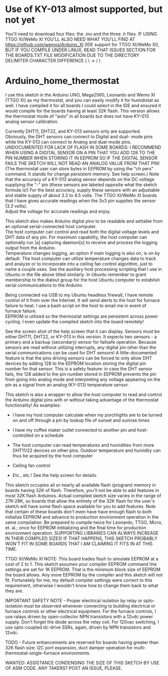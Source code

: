 # Use of KY-013 almost supported, but not yet

You'll need to download four files: the .ino and the three .h files.  IF USING TTGO XI/WeMo XI YOU'LL ALSO NEED WHAT YOU'LL 
FIND AT   https://github.com/wemos/Arduino_XI  (IDE support for TTGO XI/WeMo XI), BUT IF YOU COMPILE UNDER LINUX, READ THAT 
ISSUES SECTION FOR THE BOARDS.TXT FILE MODIFICATION DUE TO THE DIRECTORY DELIMITER CHARACTER DIFFERENCE ( \ -> / ) 
# Arduino_home_thermostat
I use this sketch in the Arduino UNO, Mega2560, Leonardo and Wemo XI (TTGO XI) as my thermostat, and you can easily modify 
it for humidistat as well.  I have compiled it for all boards I could select in the IDE and ensured it would compile for 
the boards having at least 32K flash.  This version allows the thermostat mode of "auto" in all boards but does not have 
KY-013 analog sensor calibration.

Currently DHT11, DHT22, and KY-013 sensors only are supported.  Obviously, the DHT sensors can connect to Digital and dual-
mode pins while the KY-013 can connect to Analog and dual-mode pins. UNDOCUMENTED FOR LACK OF FLASH IN SOME BOARDS: I 
RECOMMEND WHEN USING A DIGITAL SENSOR ON A PIN THAT YOU ADD 128 TO THE PIN NUMBER WHEN STORING IT IN EEPROM SO IF THE 
DIGITAL SENSOR FAILS THE SKETCH WILL NOT READ AN ANALOG VALUE FROM THAT PIN!  (The thermostat user can store bytes in
EEPROM by using the "ch pers" command.  It stands for change persistent memory.  See help screen.)  Note that the accuracy 
of a KY-013 analog sensor depends on the DC voltage supplying the "-" pin (these sensors are labeled opposite what the 
sketch formula is!)  For the best accuracy, supply these sensors with an adjustable and stable supply of about 3.3 to 4.5 
volts.  The TTGO XI/WeMo XI boards that I have gives accurate readings when the 3v3 pin supplies the sensor (3.3 volts).  
Adjust the voltage for accurate readings and enjoy.

This sketch also makes Arduino digital pins to be readable and settable from an optional serial-connected host computer.  
The host computer can control and read both the digital voltage levels and DHT data of any pin.  For maximum capability, 
the host computer can optionally run [a] capturing daemon[s] to receive and process the logging output from the Arduino.  
Temperature changes logging, an option if main logging is also on, is on by default.  The host computer can utilize 
temperature changes data to track and analyze or to incorporate into a ceiling fan control algorithm, just to name a couple 
uses.  See the auxiliary host processing scripting that I use in Ubuntu in the file above titled similarly.  In Ubuntu 
remember to grant membership to the dialout group for the host Ubuntu computer to establish serial communications to the 
Arduino.

Being connected via USB to my Ubuntu headless firewall, I have remote control of it from over the Internet.  It will send 
alerts to the host for furnace failure to heat. I use a bash script on the host to email me in event of furnace failure.  
EEPROM is utilized so the thermostat settings are persistent across power cycling.  I even update the compiled sketch into 
the board remotely!

See the screen shot of the help screen that it can display.  Sensors must be either DHT11, DHT22, or KY-013 in this 
version.  It expects two sensors - a primary and a backup (secondary) sensor for failsafe operation.  Because sensors are 
read without utilizing interrupts, any digital pin other than the serial communications can be used for DHT sensors!  A 
little-documented feature is that the pins driving sensors can be forced to only allow DHT devices by adding 128 to the 
EEPROM location storing the digital pin number for that sensor.  This is a safety feature: in case the DHT sensor fails, 
the 128 added to the pin number stored in EEPROM prevents the pin from going into analog mode and interpreting any voltage 
appearing on the pin as a signal from an analog (KY-013) temperature sensor.

This sketch is also a wrapper to allow the host computer to read and control the Arduino digital pins with or without 
taking advantage of the thermostat functionality!  As examples:

-  I have my host computer calculate when my porchlights are to be turned on and off through a pin by lookup file of sunset 
and sunrise times

-  I have my coffee maker outlet connected to another pin and host-controlled on a schedule 

-  The host computer can read temperatures and humidities from more DHT11/22 devices on other pins.  Outdoor temperature 
and humidity can thus be acquired by the host computer

-  Ceiling fan control

-  Etc., etc.!  See the help screen for details.

This sketch occupies all or nearly all available flash (program) memory in boards having 32K of flash.  Therefore, you'll 
not be able to add features in most 32K flash Arduinos.  Actual compiled sketch size varies in the range of 27K-28K, so 
boards that allow the entirety of the 32K flash for the user's sketch will have some flash space available for you to add 
features.  Note that certain of these boards don't even have have enough flash to both initialize EEPROM and advance to 
production environment operation in the same compilation.  Be prepared to compile twice for Leonardo, TTGO, Micro, et. al.; 
once for EEPROM intitializing and the final time for production environment operation.  SUPPORTING LIBRARIES CAN ALWAYS 
INCREASE IN THEIR COMPILED SIZES!  IF THAT HAPPENS, THIS SKETCH PROBABLY WON'T FIT IN SOME BOARDS THAT I AM CLAIMING IT
FITS IN AT THIS TIME.

TTGO XI/WeMo XI NOTE:  This board trades flash to simulate EEPROM at a cost of 2 to 1.  This sketch assumes your compiler 
EEPROM command line settings are set for 1K EEPROM.  That is the minimum block size of EEPROM the board allows.  Any more 
EEPROM by the compiler and this sketch will not fit.  Fortunately for me, my default compiler settings were correct to this 
requirement, otherwise I wouldn't know how to change them back to what they are.

IMPORTANT SAFETY NOTE - Proper electrical isolation by relay or opto-isolation must be observed whenever connecting to 
building electrical or furnace controls or other electrical equipment.  For the furnace controls, I use ralays driven by 
open-collector NPN transistors with a 12vdc power supply.  Don't forget the diode across the relay coil.  For 120vac 
switching, I use opto-coupled dc-drive SSRs, again, driven by NPN transistors and 12vdc.

TODO - Future enhancements are reserved for boards having greater than 32K flash size: I2C port expansion, duct damper 
operation for multi-thermostat-single-furnace environments.

WANTED:  ASSISTANCE CONDENSING THE SIZE OF THIS SKETCH BY USE OF ASM CODE.  ANY TAKERS?  POST AN ISSUE, PLEASE.
